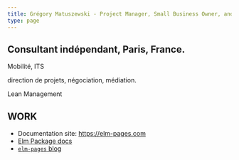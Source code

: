 ```yaml
---
title: Grégory Matuszewski - Project Manager, Small Business Owner, and Consultant in Paris, France
type: page
---
```




## Consultant indépendant, Paris, France.

Mobilité, ITS

direction de projets, négociation, médiation.

Lean Management


## WORK

- Documentation site: https://elm-pages.com
- [Elm Package docs](https://package.elm-lang.org/packages/dillonkearns/elm-pages/latest/)
- [`elm-pages` blog](https://elm-pages.com/blog)
